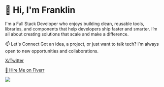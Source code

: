 # 👋 Hi, I'm Franklin
I'm a Full Stack Developer who enjoys building clean, reusable tools, libraries, and components that help developers ship faster and smarter. I’m all about creating solutions that scale and make a difference.

📫 Let's Connect
Got an idea, a project, or just want to talk tech? I’m always open to new opportunities and collaborations.

[X/Twitter](https://x.com/1vfshera) 

[🎯 Hire Me on Fiverr](https://www.fiverr.com/s/bd3W71N)

<a href="http://www.github.com/vfshera"><img src="https://github-readme-streak-stats.herokuapp.com/?user=vfshera&stroke=ffffff&background=1c1917&ring=10b981&fire=10b981&currStreakNum=ffffff&currStreakLabel=10b981&sideNums=ffffff&sideLabels=ffffff&dates=ffffff&hide_border=true" /></a>
